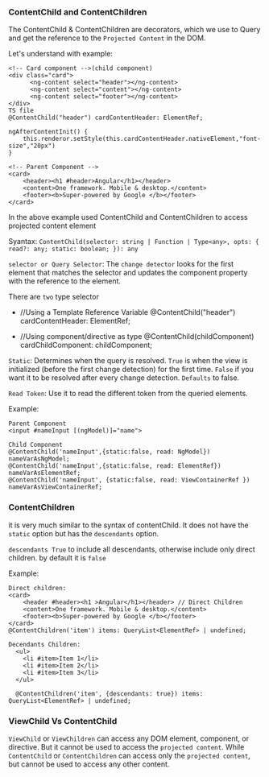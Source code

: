 ### ContentChild and ContentChildren

The ContentChild & ContentChildren are decorators, which we use to Query and get the reference to the `Projected Content` in the DOM.

Let's understand with example:

```
<!-- Card component -->(child component)
<div class="card">
      <ng-content select="header"></ng-content>
      <ng-content select="content"></ng-content>
      <ng-content select="footer"></ng-content>
</div>
TS file
@ContentChild("header") cardContentHeader: ElementRef;

ngAfterContentInit() {
    this.renderor.setStyle(this.cardContentHeader.nativeElement,"font-size","20px")
}

<!-- Parent Component -->
<card>
    <header><h1 #header>Angular</h1></header>
    <content>One framework. Mobile & desktop.</content>
    <footer><b>Super-powered by Google </b></footer>
</card>
```

In the above example used ContentChild and ContentChildren to access projected content element

Syantax: `ContentChild(selector: string | Function | Type<any>, opts: { read?: any; static: boolean; }): any`

`selector or Query Selector`: The `change detector` looks for the first element that matches the selector and updates the component property with the reference to the element.

There are `two` type selector

- //Using a Template Reference Variable
  @ContentChild("header") cardContentHeader: ElementRef;

- //Using component/directive as type
  @ContentChild(childComponent) cardChildComponent: childComponent;

`Static`: Determines when the query is resolved. `True` is when the view is initialized (before the first change detection) for the first time. `False` if you want it to be resolved after every change detection. `Defaults` to false.

`Read Token`: Use it to read the different token from the queried elements.

Example:

```
Parent Component
<input #nameInput [(ngModel)]="name">

Child Component
@ContentChild('nameInput',{static:false, read: NgModel}) nameVarAsNgModel;
@ContentChild('nameInput',{static:false, read: ElementRef}) nameVarAsElementRef;
@ContentChild('nameInput', {static:false, read: ViewContainerRef }) nameVarAsViewContainerRef;
```

### ContentChildren

it is very much similar to the syntax of contentChild. It does not have the `static` option but has the `descendants` option.

`descendants True` to include all descendants, otherwise include only direct children. by default it is `false`

Example:

```
Direct children:
<card>
    <header #header><h1 >Angular</h1></header> // Direct Children
    <content>One framework. Mobile & desktop.</content>
    <footer><b>Super-powered by Google </b></footer>
</card>
@ContentChildren('item') items: QueryList<ElementRef> | undefined;

Decendants Children:
  <ul>
    <li #item>Item 1</li>
    <li #item>Item 2</li>
    <li #item>Item 3</li>
  </ul>

  @ContentChildren('item', {descendants: true}) items: QueryList<ElementRef> | undefined;

```

### ViewChild Vs ContentChild

`ViewChild` or `ViewChildren` can access any DOM element, component, or directive. But it cannot be used to access the `projected content`. While `ContentChild` or `ContentChildren` can access only the `projected content`, but cannot be used to access any other content.
